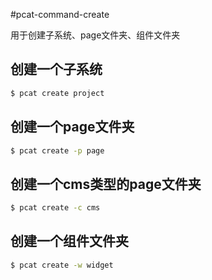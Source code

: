 #pcat-command-create

用于创建子系统、page文件夹、组件文件夹

## 创建一个子系统
```bash
$ pcat create project
```

## 创建一个page文件夹
```bash
$ pcat create -p page
```

## 创建一个cms类型的page文件夹
```bash
$ pcat create -c cms
```

## 创建一个组件文件夹
```bash
$ pcat create -w widget
```


